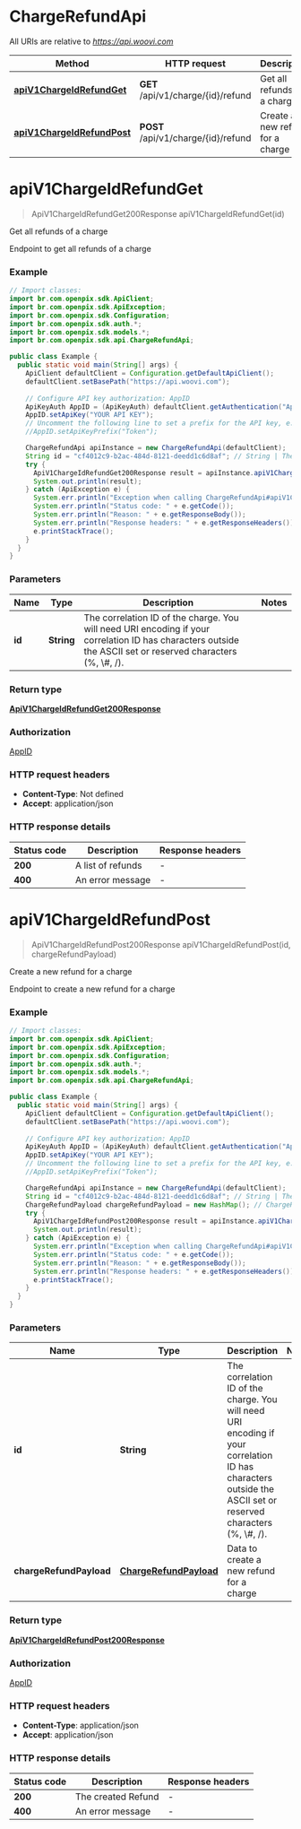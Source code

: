 # ChargeRefundApi

All URIs are relative to *https://api.woovi.com*

| Method | HTTP request | Description |
|------------- | ------------- | -------------|
| [**apiV1ChargeIdRefundGet**](ChargeRefundApi.md#apiV1ChargeIdRefundGet) | **GET** /api/v1/charge/{id}/refund | Get all refunds of a charge |
| [**apiV1ChargeIdRefundPost**](ChargeRefundApi.md#apiV1ChargeIdRefundPost) | **POST** /api/v1/charge/{id}/refund | Create a new refund for a charge |


<a id="apiV1ChargeIdRefundGet"></a>
# **apiV1ChargeIdRefundGet**
> ApiV1ChargeIdRefundGet200Response apiV1ChargeIdRefundGet(id)

Get all refunds of a charge

Endpoint to get all refunds of a charge

### Example
```java
// Import classes:
import br.com.openpix.sdk.ApiClient;
import br.com.openpix.sdk.ApiException;
import br.com.openpix.sdk.Configuration;
import br.com.openpix.sdk.auth.*;
import br.com.openpix.sdk.models.*;
import br.com.openpix.sdk.api.ChargeRefundApi;

public class Example {
  public static void main(String[] args) {
    ApiClient defaultClient = Configuration.getDefaultApiClient();
    defaultClient.setBasePath("https://api.woovi.com");
    
    // Configure API key authorization: AppID
    ApiKeyAuth AppID = (ApiKeyAuth) defaultClient.getAuthentication("AppID");
    AppID.setApiKey("YOUR API KEY");
    // Uncomment the following line to set a prefix for the API key, e.g. "Token" (defaults to null)
    //AppID.setApiKeyPrefix("Token");

    ChargeRefundApi apiInstance = new ChargeRefundApi(defaultClient);
    String id = "cf4012c9-b2ac-484d-8121-deedd1c6d8af"; // String | The correlation ID of the charge. You will need URI encoding if your correlation ID has characters outside the ASCII set or reserved characters (%, \\#, /).
    try {
      ApiV1ChargeIdRefundGet200Response result = apiInstance.apiV1ChargeIdRefundGet(id);
      System.out.println(result);
    } catch (ApiException e) {
      System.err.println("Exception when calling ChargeRefundApi#apiV1ChargeIdRefundGet");
      System.err.println("Status code: " + e.getCode());
      System.err.println("Reason: " + e.getResponseBody());
      System.err.println("Response headers: " + e.getResponseHeaders());
      e.printStackTrace();
    }
  }
}
```

### Parameters

| Name | Type | Description  | Notes |
|------------- | ------------- | ------------- | -------------|
| **id** | **String**| The correlation ID of the charge. You will need URI encoding if your correlation ID has characters outside the ASCII set or reserved characters (%, \\#, /). | |

### Return type

[**ApiV1ChargeIdRefundGet200Response**](ApiV1ChargeIdRefundGet200Response.md)

### Authorization

[AppID](../README.md#AppID)

### HTTP request headers

 - **Content-Type**: Not defined
 - **Accept**: application/json

### HTTP response details
| Status code | Description | Response headers |
|-------------|-------------|------------------|
| **200** | A list of refunds |  -  |
| **400** | An error message |  -  |

<a id="apiV1ChargeIdRefundPost"></a>
# **apiV1ChargeIdRefundPost**
> ApiV1ChargeIdRefundPost200Response apiV1ChargeIdRefundPost(id, chargeRefundPayload)

Create a new refund for a charge

Endpoint to create a new refund for a charge

### Example
```java
// Import classes:
import br.com.openpix.sdk.ApiClient;
import br.com.openpix.sdk.ApiException;
import br.com.openpix.sdk.Configuration;
import br.com.openpix.sdk.auth.*;
import br.com.openpix.sdk.models.*;
import br.com.openpix.sdk.api.ChargeRefundApi;

public class Example {
  public static void main(String[] args) {
    ApiClient defaultClient = Configuration.getDefaultApiClient();
    defaultClient.setBasePath("https://api.woovi.com");
    
    // Configure API key authorization: AppID
    ApiKeyAuth AppID = (ApiKeyAuth) defaultClient.getAuthentication("AppID");
    AppID.setApiKey("YOUR API KEY");
    // Uncomment the following line to set a prefix for the API key, e.g. "Token" (defaults to null)
    //AppID.setApiKeyPrefix("Token");

    ChargeRefundApi apiInstance = new ChargeRefundApi(defaultClient);
    String id = "cf4012c9-b2ac-484d-8121-deedd1c6d8af"; // String | The correlation ID of the charge. You will need URI encoding if your correlation ID has characters outside the ASCII set or reserved characters (%, \\#, /).
    ChargeRefundPayload chargeRefundPayload = new HashMap(); // ChargeRefundPayload | Data to create a new refund for a charge
    try {
      ApiV1ChargeIdRefundPost200Response result = apiInstance.apiV1ChargeIdRefundPost(id, chargeRefundPayload);
      System.out.println(result);
    } catch (ApiException e) {
      System.err.println("Exception when calling ChargeRefundApi#apiV1ChargeIdRefundPost");
      System.err.println("Status code: " + e.getCode());
      System.err.println("Reason: " + e.getResponseBody());
      System.err.println("Response headers: " + e.getResponseHeaders());
      e.printStackTrace();
    }
  }
}
```

### Parameters

| Name | Type | Description  | Notes |
|------------- | ------------- | ------------- | -------------|
| **id** | **String**| The correlation ID of the charge. You will need URI encoding if your correlation ID has characters outside the ASCII set or reserved characters (%, \\#, /). | |
| **chargeRefundPayload** | [**ChargeRefundPayload**](ChargeRefundPayload.md)| Data to create a new refund for a charge | |

### Return type

[**ApiV1ChargeIdRefundPost200Response**](ApiV1ChargeIdRefundPost200Response.md)

### Authorization

[AppID](../README.md#AppID)

### HTTP request headers

 - **Content-Type**: application/json
 - **Accept**: application/json

### HTTP response details
| Status code | Description | Response headers |
|-------------|-------------|------------------|
| **200** | The created Refund |  -  |
| **400** | An error message |  -  |

